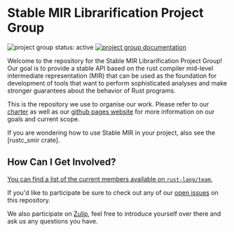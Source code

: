 # Stable MIR Librarification Project Group

<!--
 Status badge advertising the project as being actively worked on. When the
 project has finished be sure to replace the active badge with a badge
 like: https://img.shields.io/badge/status-archived-grey.svg
-->
![project group status: active](https://img.shields.io/badge/status-active-brightgreen.svg)
[![project group documentation](https://img.shields.io/badge/MDBook-View%20Documentation-blue)][gh-pages]


<!--
 Provide a short introduction about your project group. Make sure to include any
 relevant links to information about your group.
-->

Welcome to the repository for the Stable MIR Librarification Project Group! Our goal is to provide a stable
API based on the rust compiler mid-level intermediate representation (MIR) that can be used as the foundation
for development of tools that want to perform sophisticated analyses and make stronger guarantees about the
behavior of Rust programs.


This is the repository we use to organise our work. Please refer to our [charter] as well
as our [github pages website][gh-pages] for more information on our goals and
current scope.

If you are wondering how to use Stable MIR in your project, also see the [rustc_smir crate].

[charter]: ./CHARTER.md
[gh-pages]: https://rust-lang.github.io/project-stable-mir
[rustc_smir]: https://github.com/rust-lang/rust/tree/master/compiler/rustc_smir


## How Can I Get Involved?


[You can find a list of the current members available
on `rust-lang/team`.][team-toml]

If you'd like to participate be sure to check out any of our [open issues] on this
repository.

We also participate on [Zulip][chat-link], feel free to introduce
yourself over there and ask us any questions you have.


[open issues]: https://github.com/rust-lang/project-stable-mir/issues
[chat-link]: https://rust-lang.zulipchat.com/#narrow/stream/320896-project-stable-mir
[team-toml]: https://github.com/rust-lang/team/blob/master/teams/project-stable-mir.toml

